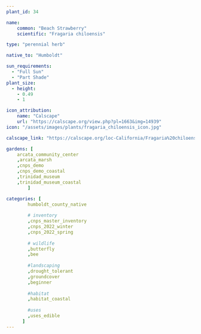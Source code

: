 ```yaml
---
plant_id: 34

name: 
    common: "Beach Strawberry"     
    scientific: "Fragaria chiloensis" 

type: "perennial herb"

native_to: "Humboldt"

sun_requirements:
  - "Full Sun"
  - "Part Shade"
plant_size:
  - height: 
    - 0.49
    - 1

icon_attribution: 
    name: "Calscape"
    url: "https://calscape.org/view.php?pl=1663&img=14939"
icon: "/assets/images/plants/fragaria_chiloensis_icon.jpg" 

calscape_link: "https://calscape.org/loc-California/Fragaria%20chiloensis%20(Beach%20Strawberry)"

gardens: [ 
    arcata_community_center
    ,arcata_marsh
    ,cnps_demo
    ,cnps_demo_coastal
    ,trinidad_museum
    ,trinidad_museum_coastal
        ]

categories: [
        humboldt_county_native
        
        # inventory
        ,cnps_master_inventory
        ,cnps_2022_winter
        ,cnps_2022_spring
        
        # wildlife
        ,butterfly
        ,bee
        
        #landscaping
        ,drought_tolerant
        ,groundcover
        ,beginner
    
        #habitat
        ,habitat_coastal
       
        #uses
        ,uses_edible
      ]
---
```


